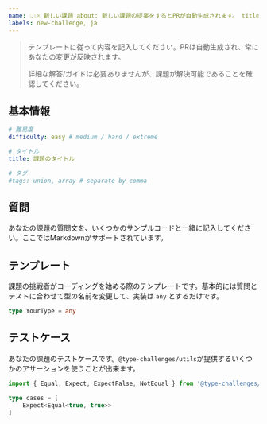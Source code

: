 ```yaml
---
name: 🇯🇵 新しい課題 about: 新しい課題の提案をするとPRが自動生成されます。 title: ""
labels: new-challenge, ja
---
```


> テンプレートに従って内容を記入してください。PRは自動生成され、常にあなたの変更が反映されます。
>
> 詳細な解答/ガイドは必要ありませんが、課題が解決可能であることを確認してください。

## 基本情報

```yaml
# 難易度
difficulty: easy # medium / hard / extreme

# タイトル
title: 課題のタイトル

# タグ
#tags: union, array # separate by comma
```

## 質問

<!--question-start-->

あなたの課題の質問文を、いくつかのサンプルコードと一緒に記入してください。ここではMarkdownがサポートされています。

<!--question-end-->

## テンプレート

課題の挑戦者がコーディングを始める際のテンプレートです。基本的には質問とテストに合わせて型の名前を変更して、実装は `any` とするだけです。

```ts
type YourType = any
```

## テストケース

あなたの課題のテストケースです。`@type-challenges/utils`が提供するいくつかのアサーションを使うことが出来ます。

```ts
import { Equal, Expect, ExpectFalse, NotEqual } from '@type-challenges/utils'

type cases = [
    Expect<Equal<true, true>>
]
```
